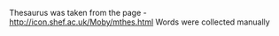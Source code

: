 Thesaurus was taken from the page - http://icon.shef.ac.uk/Moby/mthes.html
Words were collected manually
